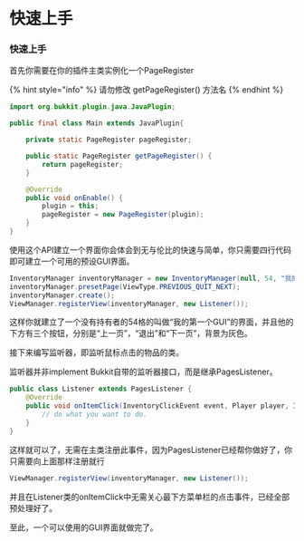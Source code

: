 # 快速上手

### 快速上手

首先你需要在你的插件主类实例化一个PageRegister

{% hint style="info" %}
请勿修改 getPageRegister\(\) 方法名
{% endhint %}

```java
import org.bukkit.plugin.java.JavaPlugin;

public final class Main extends JavaPlugin{

    private static PageRegister pageRegister;

    public static PageRegister getPageRegister() {
        return pageRegister;
    }

    @Override
    public void onEnable() {
        plugin = this;
        pageRegister = new PageRegister(plugin);
    }
}
```

使用这个API建立一个界面你会体会到无与伦比的快速与简单，你只需要四行代码即可建立一个可用的预设GUI界面。

```java
InventoryManager inventoryManager = new InventoryManager(null, 54, "我的第一个GUI", true);
inventoryManager.presetPage(ViewType.PREVIOUS_QUIT_NEXT);
inventoryManager.create();
ViewManager.registerView(inventoryManager, new Listener());
```

这样你就建立了一个没有持有者的54格的叫做“我的第一个GUI”的界面，并且他的下方有三个按钮，分别是“上一页”，“退出”和“下一页”，背景为灰色。

接下来编写监听器，即监听鼠标点击的物品的类。

监听器并非implement Bukkit自带的监听器接口，而是继承PagesListener。

```java
public class Listener extends PagesListener {
    @Override
    public void onItemClick(InventoryClickEvent event, Player player, InventoryManager inventoryManager, ItemStack clickedItem) {
        // do what you want to do.
    }
}
```

这样就可以了，无需在主类注册此事件，因为PagesListener已经帮你做好了，你只需要向上面那样注册就行

```java
ViewManager.registerView(inventoryManager, new Listener());
```

并且在Listener类的onItemClick中无需关心最下方菜单栏的点击事件，已经全部预处理好了。

至此，一个可以使用的GUI界面就做完了。

